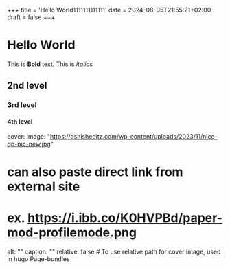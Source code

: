 +++
title = 'Hello World1111111111111'
date = 2024-08-05T21:55:21+02:00
draft = false
+++

# Hello World

This is **Bold** text. This is *italics*

## 2nd level

### 3rd level

#### 4th level


cover:
  image: "<https://ashisheditz.com/wp-content/uploads/2023/11/nice-dp-pic-new.jpg>"
  # can also paste direct link from external site
  # ex. https://i.ibb.co/K0HVPBd/paper-mod-profilemode.png
  alt: "<alt text>"
  caption: "<text>"
  relative: false # To use relative path for cover image, used in hugo Page-bundles